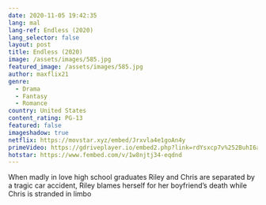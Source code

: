 ```yaml
---
date: 2020-11-05 19:42:35
lang: mal
lang-ref: Endless (2020)
lang_selector: false
layout: post
title: Endless (2020)
image: /assets/images/585.jpg
featured_image: /assets/images/585.jpg
author: maxflix21
genre:
  - Drama
  - Fantasy
  - Romance
country: United States
content_rating: PG-13
featured: false
imageshadow: true
netflix: https://movstar.xyz/embed/Jrxvla4e1goAn4y
primeVideo: https://gdriveplayer.io/embed2.php?link=rdYsxcp7v%252BuhI6ajSD3r7gBWvTyIdqE45Nh%252BhOGmMR6LZFY%252FwZqluH2q8cJwA2KiD%252BLOFVi2jfrI5GN5elVRTNIfT5ToVE6kOPja1Ns9qIIB%252Fr7mNoeBR4PTZkTqiF%252FZWXOlv8Yt51qwpnW4MycSVxGQaNoSvYjSHM3brkMaSZKm3OWYBNigJ%252Fhgz8A%252BqJnPk%253D
hotstar: https://www.fembed.com/v/1w8njtj34-eqdnd
---
```

When madly in love high school graduates Riley and Chris are separated by a tragic car accident, Riley blames herself for her boyfriend’s death while Chris is stranded in limbo